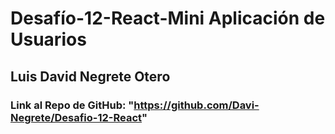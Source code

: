 # Desafío-12-React-Mini Aplicación de Usuarios

## Luis David Negrete Otero

### Link al Repo de GitHub: "https://github.com/Davi-Negrete/Desafio-12-React"


